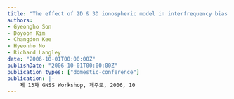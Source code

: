 ```yaml
---
title: "The effect of 2D & 3D ionospheric model in interfrequency bias estimation"
authors:
- Gyeongho Son
- Doyoon Kim
- Changdon Kee
- Hyeonho No
- Richard Langley
date: "2006-10-01T00:00:00Z"
publishDate: "2006-10-01T00:00:00Z"
publication_types: ["domestic-conference"]
publication: |-
    제 13차 GNSS Workshop, 제주도, 2006, 10
---
```

